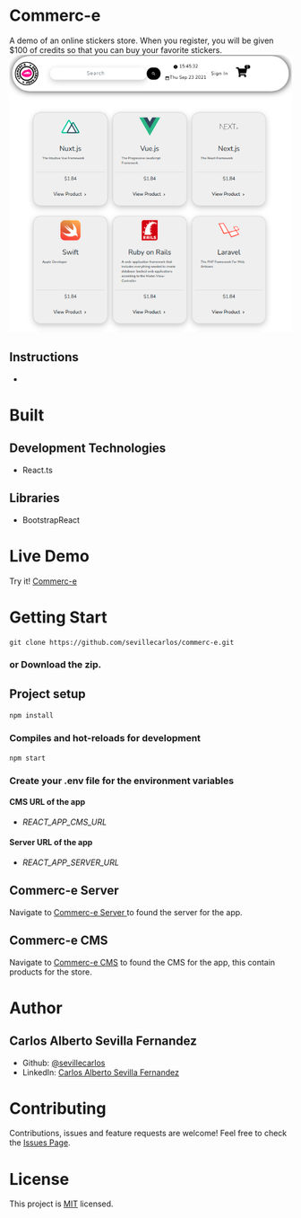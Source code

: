 # Commerc-e
A demo of an online stickers store.
When you register, you will be given $100 of credits so that you can buy your favorite stickers. <br>
![Commerc-e!](/assets/images/commerc-e-image.png "Commerc-e")
## Instructions
* 
# Built
## Development Technologies
- React.ts 
## Libraries
- BootstrapReact
# Live Demo
Try it! [Commerc-e ](https://commerc-e.netlify.app/)

# Getting Start
```
git clone https://github.com/sevillecarlos/commerc-e.git
```
### or Download the zip.
## Project setup
```
npm install
```
### Compiles and hot-reloads for development
```
npm start
```
### Create your .env file for the environment variables
#### CMS URL of the app
* *REACT_APP_CMS_URL*
#### Server URL of the app
* *REACT_APP_SERVER_URL*

## Commerc-e Server
Navigate to [Commerc-e Server ](https://github.com/sevillecarlos/commerc-e-server) to found the server for the app.

## Commerc-e CMS
Navigate to [Commerc-e CMS](https://github.com/sevillecarlos/commerc-e-cms) to found the CMS for the app, this contain products for the store.

# Author
## Carlos Alberto Sevilla Fernandez
* Github: [@sevillecarlos](https://github.com/sevillecarlos)
* LinkedIn: [Carlos Alberto Sevilla Fernandez](https://github.com/sevillecarlos)

# Contributing
Contributions, issues and feature requests are welcome!
Feel free to check the [Issues Page](https://github.com/sevillecarlos/commerc-e/issues).

# License
This project is [MIT](https://opensource.org/licenses/MIT) licensed.



